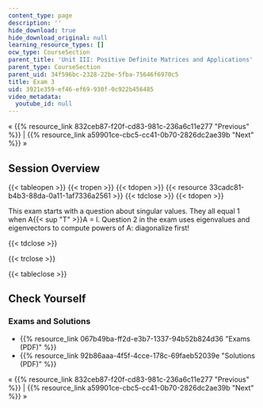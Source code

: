 ```yaml
---
content_type: page
description: ''
hide_download: true
hide_download_original: null
learning_resource_types: []
ocw_type: CourseSection
parent_title: 'Unit III: Positive Definite Matrices and Applications'
parent_type: CourseSection
parent_uid: 34f596bc-2328-22be-5fba-75646f6970c5
title: Exam 3
uid: 3921e359-ef46-ef69-930f-0c922b456485
video_metadata:
  youtube_id: null
---
```


« {{% resource_link 832ceb87-f20f-cd83-981c-236a6c11e277 "Previous" %}} | {{% resource_link a59901ce-cbc5-cc41-0b70-2826dc2ae39b "Next" %}} »

Session Overview
----------------

{{< tableopen >}}
{{< tropen >}}
{{< tdopen >}}
{{< resource 33cadc81-b4b3-88da-0a11-1af7336a2561 >}}
{{< tdclose >}}
{{< tdopen >}}


This exam starts with a question about singular values. They all equal 1 when A{{< sup "T" >}}A = I. Question 2 in the exam uses eigenvalues and eigenvectors to compute powers of A: diagonalize first! 


{{< tdclose >}}

{{< trclose >}}

{{< tableclose >}}

Check Yourself
--------------

### Exams and Solutions

*   {{% resource_link 067b49ba-ff2d-e3b7-1337-94b52b824d36 "Exams (PDF)" %}}
*   {{% resource_link 92b86aaa-4f5f-4cce-178c-69faeb52039e "Solutions (PDF)" %}}

« {{% resource_link 832ceb87-f20f-cd83-981c-236a6c11e277 "Previous" %}} | {{% resource_link a59901ce-cbc5-cc41-0b70-2826dc2ae39b "Next" %}} »